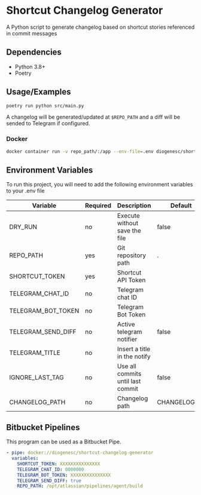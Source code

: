 # Shortcut Changelog Generator

A Python script to generate changelog based on shortcut stories referenced in commit messages


## Dependencies

- Python 3.8+
- Poetry
## Usage/Examples

```bash
poetry run python src/main.py
```

A changelog will be generated/updated at `$REPO_PATH` and 
a diff will be sended to Telegram if configured.

### Docker
```bash
docker container run -v repo_path/:/app --env-file=.env diogenesc/shortcut-changelog-generator
```
## Environment Variables

To run this project, you will need to add the following environment variables to your .env file

| Variable           | Required | Description                       | Default      |
|--------------------|----------|-----------------------------------|--------------|
| DRY_RUN            | no       | Execute without save the file     | false        |
| REPO_PATH          | yes      | Git repository path               | .            |
| SHORTCUT_TOKEN     | yes      | Shortcut API Token                |              |
| TELEGRAM_CHAT_ID   | no       | Telegram chat ID                  |              |
| TELEGRAM_BOT_TOKEN | no       | Telegram Bot Token                |              |
| TELEGRAM_SEND_DIFF | no       | Active telegram notifier          | false        |
| TELEGRAM_TITLE     | no       | Insert a title in the notify      |              |
| IGNORE_LAST_TAG    | no       | Use all commits until last commit | false        |
| CHANGELOG_PATH     | no       | Changelog path                    | CHANGELOG.md |

## Bitbucket Pipelines

This program can be used as a Bitbucket Pipe.

```yml
- pipe: docker://diogenesc/shortcut-changelog-generator
  variables:
    SHORTCUT_TOKEN: XXXXXXXXXXXXXXX
    TELEGRAM_CHAT_ID: 0000000
    TELEGRAM_BOT_TOKEN: XXXXXXXXXXXXXXX
    TELEGRAM_SEND_DIFF: true
    REPO_PATH: /opt/atlassian/pipelines/agent/build
```